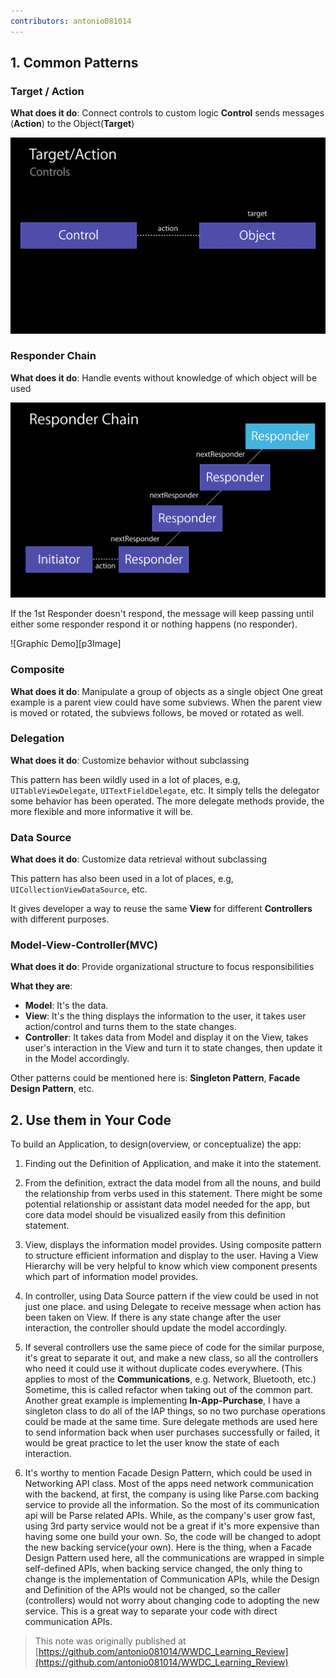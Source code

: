 ```yaml
---
contributors: antonio081014
---
```


## 1. Common Patterns

### Target / Action

**What does it do**: Connect controls to custom logic
**Control** sends messages (**Action**) to the Object(**Target**)

![Graphic Demo][p1Image]

### Responder Chain

**What does it do**: Handle events without knowledge of which object will be used

![Graphic Demo][p2Image]

If the 1st Responder doesn't respond, the message will keep passing until either some responder respond it or nothing happens (no responder).

![Graphic Demo][p3Image]

### Composite

**What does it do**: Manipulate a group of objects as a single object
One great example is a parent view could have some subviews. When the parent view is moved or rotated, the subviews follows, be moved or rotated as well.

### Delegation

**What does it do**: Customize behavior without subclassing

This pattern has been wildly used in a lot of places, e.g, `UITableViewDelegate`, `UITextFieldDelegate`, etc.
It simply tells the delegator some behavior has been operated. The more delegate methods provide, the more flexible and more informative it will be.

### Data Source

**What does it do**: Customize data retrieval without subclassing

This pattern has also been used in a lot of places, e.g, `UICollectionViewDataSource`, etc.

It gives developer a way to reuse the same **View** for different **Controllers** with different purposes.

### Model-View-Controller(MVC)

**What does it do**: Provide organizational structure to focus responsibilities

**What they are**:

- **Model**: It's the data.
- **View**: It's the thing displays the information to the user, it takes user action/control and turns them to the state changes.
- **Controller**: It takes data from Model and display it on the View, takes user's interaction in the View and turn it to state changes, then update it in the Model accordingly.

Other patterns could be mentioned here is: **Singleton Pattern**, **Facade Design Pattern**, etc.

## 2. Use them in Your Code

To build an Application, to design(overview, or conceptualize) the app:

1. Finding out the Definition of Application, and make it into the statement.

2. From the definition, extract the data model from all the nouns, and build the relationship from verbs used in this statement. There might be some potential relationship or assistant data model needed for the app, but core data model should be visualized easily from this definition statement.

3. View, displays the information model provides. Using composite pattern to structure efficient information and display to the user. Having a View Hierarchy will be very helpful to know which view component presents which part of information model provides.

4. In controller, using Data Source pattern if the view could be used in not just one place. and using Delegate to receive message when action has been taken on View. If there is any state change after the user interaction, the controller should update the model accordingly.

5. If several controllers use the same piece of code for the similar purpose, it's great to separate it out, and make a new class, so all the controllers who need it could use it without duplicate codes everywhere. (This applies to most of the **Communications**, e.g. Network, Bluetooth, etc.) Sometime, this is called refactor when taking out of the common part. Another great example is implementing **In-App-Purchase**, I have a singleton class to do all of the IAP things, so no two purchase operations could be made at the same time. Sure delegate methods are used here to send information back when user purchases successfully or failed, it would be great practice to let the user know the state of each interaction.

6. It's worthy to mention Facade Design Pattern, which could be used in Networking API class. Most of the apps need network communication with the backend, at first, the company is using like Parse.com backing service to provide all the information. So the most of its communication api will be Parse related APIs. While, as the company's user grow fast, using 3rd party service would not be a great if it's more expensive than having some one build your own. So, the code will be changed to adopt the new backing service(your own). Here is the thing, when a Facade Design Pattern used here, all the communications are wrapped in simple self-defined APIs, when backing service changed, the only thing to change is the implementation of Communication APIs, while the Design and Definition of the APIs would not be changed, so the caller (controllers) would not worry about changing code to adopting the new service. This is a great way to separate your code with direct communication APIs.

> This note was originally published at [https://github.com/antonio081014/WWDC_Learning_Review](https://github.com/antonio081014/WWDC_Learning_Review)

[p1Image]: ../../../images/notes/wwdc14/224/p1.png
[p2Image]: ../../../images/notes/wwdc14/224/p2.png
[p2Image]: ../../../images/notes/wwdc14/224/p3.png